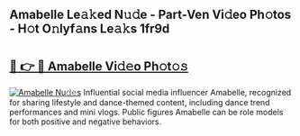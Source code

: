 ## Amabelle Le𝚊𝚔ed N𝚞𝚍e - Part-Ven Vi𝚍eo Ph𝚘tos - H𝚘t O𝚗lyf𝚊ns Le𝚊𝚔s 1fr9d

# <h2><a href="http://hfabuy.feru.top/?c=Amabelle">🔗 👉 🔴 Amabelle Vi𝚍𝚎o Ph𝚘t𝚘𝚜</a></h2>

[![Amabelle Nu𝚍𝚎s](https://i.imgur.com/0TWrTi3.gif)](http://hfabuy.feru.top/?c=Amabelle)
Influential social media influencer Amabelle, recognized for sharing lifestyle and dance-themed content, including dance trend performances and mini vlogs. Public figures Amabelle can be role models for both positive and negative behaviors. 
